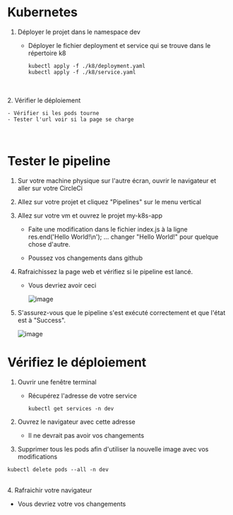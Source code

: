 # Kubernetes

1. Déployer le projet dans le namespace dev
   
   - Déployer le fichier deployment et service qui se trouve dans le répertoire k8
  
     ````
     kubectl apply -f ./k8/deployment.yaml
     kubectl apply -f ./k8/service.yaml
     ````
     

<br><br>
2. Vérifier le déploiement

    - Vérifier si les pods tourne
    - Tester l'url voir si la page se charge
  <br>

# Tester le pipeline

1. Sur votre machine physique sur l'autre écran, ouvrir le navigateur et aller sur votre CircleCi

2. Allez sur votre projet et cliquez "Pipelines" sur le menu vertical
   
3. Allez sur votre vm et ouvrez le projet my-k8s-app

     - Faite une modification dans le fichier index.js à la ligne res.end('Hello World!\n');  ... changer "Hello World!" pour quelque chose d'autre.

     - Poussez vos changements dans github

4. Rafraichissez la page web et vérifiez si le pipeline est lancé.

   - Vous devriez avoir ceci
  
     ![image](https://github.com/user-attachments/assets/d541690e-fda1-4993-8e0c-e6f583ef5f26)

5. S'assurez-vous que le pipeline s'est exécuté correctement et que l'état est à "Success".

   ![image](https://github.com/user-attachments/assets/0bffa7a9-ca26-4165-8986-0017d198b7a3)


# Vérifiez le déploiement

1. Ouvrir une fenêtre terminal 

   - Récupérez l'adresse de votre service
     <br>
       ````
       kubectl get services -n dev
       ````
       
2. Ouvrez le navigateur avec cette adresse

   - Il ne devrait pas avoir vos changements

3. Supprimer tous les pods afin d'utiliser la nouvelle image avec vos modifications
  ````
  kubectl delete pods --all -n dev
  ````
<br>
4. Rafraichir votre navigateur

- Vous devriez votre vos changements

